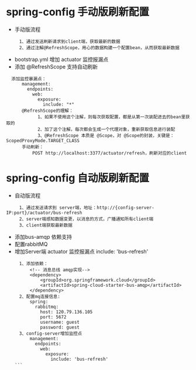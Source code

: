 # spring-config 手动版刷新配置
  * 手动版流程
   ```
        1、通过发送刷新请求到client端，获取最新的数据
        2、通过注解@RefreshScope，用心的数据构建一个配置bean，从而获取最新数据
   ```

  * bootstrap.yml 增加 actuator 监控报漏点
  * 添加 @RefreshScope 支持自动刷新
  ```
    添加监控暴漏点：
        management:
          endpoints:
            web:
              exposure:
                include: "*"
        @RefreshScope的理解：
              1、如果不使用这个注解，则每次获取配置，都是从第一次装配进去的bean里获取的
              2、加了这个注解，每次都会生成一个代理对象，重新获取信息进行装配
              3、@RefreshScope 本质是 @Scope，对 @Scope的封装，关键是：ScopedProxyMode.TARGET_CLASS
        手动刷新：
            POST http://localhost:3377/actuator/refresh，刷新对应的client
  ```
 # spring-config 自动版刷新配置
   * 自动版流程
   ```
        1、通过发送请求到 server端，地址：http://{config-server-IP:port}/actuator/bus-refresh
        2、server端感知数据变更，以消息的方式，广播通知所有client端
        3、client端获取最新数据
   ```
   * 添加bus-amqp 依赖支持
   * 配置rabbitMQ 
   * 增加Server端 actuator 监控报漏点 include: 'bus-refresh'
   ```
        1、添加依赖：
            <!-- 消息总线 amqp实现-->
            <dependency>
                <groupId>org.springframework.cloud</groupId>
                <artifactId>spring-cloud-starter-bus-amqp</artifactId>
            </dependency>
        2、配置mq连接信息:
            spring: 
              rabbitmq:
                host: 120.79.136.105
                port: 5672
                username: guest
                password: guest
        3、config-server增加监控点
            management:
              endpoints:
                web:
                  exposure:
                    include: 'bus-refresh'
　　```
